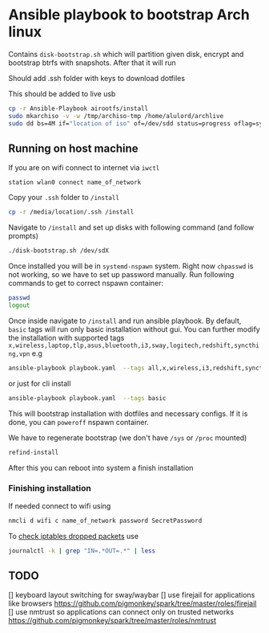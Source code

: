 # Ansible playbook to bootstrap Arch linux

Contains `disk-bootstrap.sh` which will partition given disk, encrypt and bootstrap btrfs with snapshots. After that it will run

Should add .ssh folder with keys to download dotfiles

This should be added to live usb 

```bash
cp -r Ansible-Playbook airootfs/install 
sudo mkarchiso -v -w /tmp/archiso-tmp /home/alulord/archlive
sudo dd bs=4M if="location of iso" of=/dev/sdd status=progress oflag=sync
```

## Running on host machine

If you are on wifi connect to internet via `iwctl`

```iwctl
station wlan0 connect name_of_network
```

Copy your `.ssh` folder to `/install`

```bash
cp -r /media/location/.ssh /install
```

Navigate to `/install` and set up disks with following command (and follow prompts) 

```bash
./disk-bootstrap.sh /dev/sdX 
```

Once installed you will be in `systemd-nspawn` system. Right now `chpasswd` is not working, so we have to set up password manually. Run following commands to get to correct nspawn container:

```bash
passwd
logout
``` 

Once inside navigate to `/install` and run ansible playbook. By default, `basic` tags will run only basic installation without gui. You can further modify the installation with supported tags `x,wireless,laptop,tlp,asus,bluetooth,i3,sway,logitech,redshift,syncthing,vpn` e.g

```bash
ansible-playbook playbook.yaml  --tags all,x,wireless,i3,redshift,syncthing,vpn
```

or just for cli install

```bash
ansible-playbook playbook.yaml  --tags basic
```


This will bootstrap installation with dotfiles and necessary configs. If it is done, you can `poweroff` nspawn container.

We have to regenerate bootstrap (we don't have `/sys` or `/proc` mounted)

```bash
refind-install
```

After this you can reboot into system a finish installation

### Finishing installation

If needed connect to wifi using

```bash
nmcli d wifi c name_of_network password SecretPassword
```

To [check iptables dropped packets](https://wiki.archlinux.org/index.php/iptables#Logging) use

```bash
journalctl -k | grep "IN=.*OUT=.*" | less
```

## TODO

[] keyboard layout switching for sway/waybar
[] use firejail for applications like browsers https://github.com/pigmonkey/spark/tree/master/roles/firejail
[] use nmtrust so applications can connect only on trusted networks https://github.com/pigmonkey/spark/tree/master/roles/nmtrust
